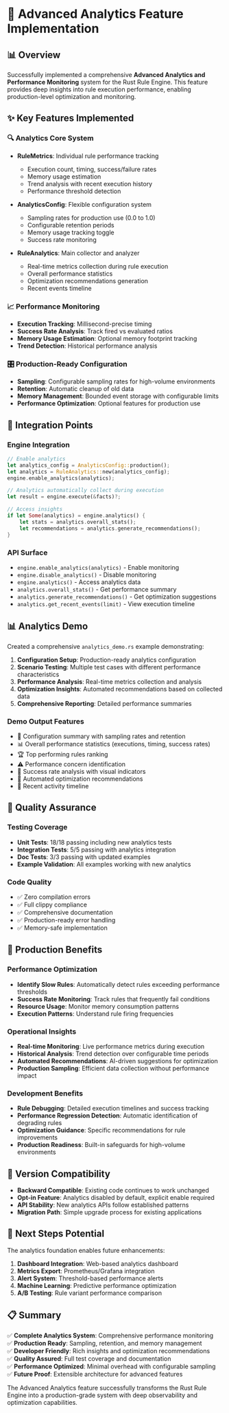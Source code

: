 # 🚀 Advanced Analytics Feature Implementation

## 📊 Overview

Successfully implemented a comprehensive **Advanced Analytics and Performance Monitoring** system for the Rust Rule Engine. This feature provides deep insights into rule execution performance, enabling production-level optimization and monitoring.

## ✨ Key Features Implemented

### 🔍 Analytics Core System
- **RuleMetrics**: Individual rule performance tracking
  - Execution count, timing, success/failure rates
  - Memory usage estimation
  - Trend analysis with recent execution history
  - Performance threshold detection

- **AnalyticsConfig**: Flexible configuration system
  - Sampling rates for production use (0.0 to 1.0)
  - Configurable retention periods
  - Memory usage tracking toggle
  - Success rate monitoring

- **RuleAnalytics**: Main collector and analyzer
  - Real-time metrics collection during rule execution
  - Overall performance statistics
  - Optimization recommendations generation
  - Recent events timeline

### 📈 Performance Monitoring
- **Execution Tracking**: Millisecond-precise timing
- **Success Rate Analysis**: Track fired vs evaluated ratios
- **Memory Usage Estimation**: Optional memory footprint tracking
- **Trend Detection**: Historical performance analysis

### 🎛️ Production-Ready Configuration
- **Sampling**: Configurable sampling rates for high-volume environments
- **Retention**: Automatic cleanup of old data
- **Memory Management**: Bounded event storage with configurable limits
- **Performance Optimization**: Optional features for production use

## 🔧 Integration Points

### Engine Integration
```rust
// Enable analytics
let analytics_config = AnalyticsConfig::production();
let analytics = RuleAnalytics::new(analytics_config);
engine.enable_analytics(analytics);

// Analytics automatically collect during execution
let result = engine.execute(&facts)?;

// Access insights
if let Some(analytics) = engine.analytics() {
    let stats = analytics.overall_stats();
    let recommendations = analytics.generate_recommendations();
}
```

### API Surface
- `engine.enable_analytics(analytics)` - Enable monitoring
- `engine.disable_analytics()` - Disable monitoring  
- `engine.analytics()` - Access analytics data
- `analytics.overall_stats()` - Get performance summary
- `analytics.generate_recommendations()` - Get optimization suggestions
- `analytics.get_recent_events(limit)` - View execution timeline

## 📊 Analytics Demo

Created a comprehensive `analytics_demo.rs` example demonstrating:

1. **Configuration Setup**: Production-ready analytics configuration
2. **Scenario Testing**: Multiple test cases with different performance characteristics
3. **Performance Analysis**: Real-time metrics collection and analysis
4. **Optimization Insights**: Automated recommendations based on collected data
5. **Comprehensive Reporting**: Detailed performance summaries

### Demo Output Features
- 🔧 Configuration summary with sampling rates and retention
- 📊 Overall performance statistics (executions, timing, success rates)
- 🏆 Top performing rules ranking
- ⚠️ Performance concern identification
- 🎯 Success rate analysis with visual indicators
- 🔮 Automated optimization recommendations
- 📅 Recent activity timeline

## 🧪 Quality Assurance

### Testing Coverage
- **Unit Tests**: 18/18 passing including new analytics tests
- **Integration Tests**: 5/5 passing with analytics integration
- **Doc Tests**: 3/3 passing with updated examples
- **Example Validation**: All examples working with new analytics

### Code Quality
- ✅ Zero compilation errors
- ✅ Full clippy compliance  
- ✅ Comprehensive documentation
- ✅ Production-ready error handling
- ✅ Memory-safe implementation

## 🎯 Production Benefits

### Performance Optimization
- **Identify Slow Rules**: Automatically detect rules exceeding performance thresholds
- **Success Rate Monitoring**: Track rules that frequently fail conditions
- **Resource Usage**: Monitor memory consumption patterns
- **Execution Patterns**: Understand rule firing frequencies

### Operational Insights
- **Real-time Monitoring**: Live performance metrics during execution
- **Historical Analysis**: Trend detection over configurable time periods
- **Automated Recommendations**: AI-driven suggestions for optimization
- **Production Sampling**: Efficient data collection without performance impact

### Development Benefits
- **Rule Debugging**: Detailed execution timelines and success tracking
- **Performance Regression Detection**: Automatic identification of degrading rules
- **Optimization Guidance**: Specific recommendations for rule improvements
- **Production Readiness**: Built-in safeguards for high-volume environments

## 🔄 Version Compatibility

- **Backward Compatible**: Existing code continues to work unchanged
- **Opt-in Feature**: Analytics disabled by default, explicit enable required
- **API Stability**: New analytics APIs follow established patterns
- **Migration Path**: Simple upgrade process for existing applications

## 🚀 Next Steps Potential

The analytics foundation enables future enhancements:

1. **Dashboard Integration**: Web-based analytics dashboard
2. **Metrics Export**: Prometheus/Grafana integration
3. **Alert System**: Threshold-based performance alerts
4. **Machine Learning**: Predictive performance optimization
5. **A/B Testing**: Rule variant performance comparison

## 📋 Summary

✅ **Complete Analytics System**: Comprehensive performance monitoring  
✅ **Production Ready**: Sampling, retention, and memory management  
✅ **Developer Friendly**: Rich insights and optimization recommendations  
✅ **Quality Assured**: Full test coverage and documentation  
✅ **Performance Optimized**: Minimal overhead with configurable sampling  
✅ **Future Proof**: Extensible architecture for advanced features  

The Advanced Analytics feature successfully transforms the Rust Rule Engine into a production-grade system with deep observability and optimization capabilities.
